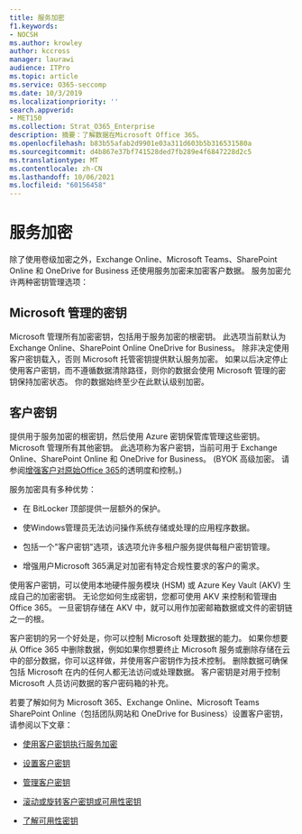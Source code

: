 ```yaml
---
title: 服务加密
f1.keywords:
- NOCSH
ms.author: krowley
author: kccross
manager: laurawi
audience: ITPro
ms.topic: article
ms.service: O365-seccomp
ms.date: 10/3/2019
ms.localizationpriority: ''
search.appverid:
- MET150
ms.collection: Strat_O365_Enterprise
description: 摘要：了解数据在Microsoft Office 365。
ms.openlocfilehash: b83b55afab2d9901e03a311d603b5b316531580a
ms.sourcegitcommit: d4b867e37bf741528ded7fb289e4f6847228d2c5
ms.translationtype: MT
ms.contentlocale: zh-CN
ms.lasthandoff: 10/06/2021
ms.locfileid: "60156458"
---
```

# <a name="service-encryption"></a>服务加密

除了使用卷级加密之外，Exchange Online、Microsoft Teams、SharePoint Online 和 OneDrive for Business 还使用服务加密来加密客户数据。 服务加密允许两种密钥管理选项：

## <a name="microsoft-managed-keys"></a>Microsoft 管理的密钥
Microsoft 管理所有加密密钥，包括用于服务加密的根密钥。 此选项当前默认为 Exchange Online、SharePoint Online OneDrive for Business。 除非决定使用客户密钥载入，否则 Microsoft 托管密钥提供默认服务加密。 如果以后决定停止使用客户密钥，而不遵循数据清除路径，则你的数据会使用 Microsoft 管理的密钥保持加密状态。 你的数据始终至少在此默认级别加密。 

## <a name="customer-key"></a>客户密钥
提供用于服务加密的根密钥，然后使用 Azure 密钥保管库管理这些密钥。 Microsoft 管理所有其他密钥。 此选项称为客户密钥，当前可用于 Exchange Online、SharePoint Online 和 OneDrive for Business。  (BYOK 高级加密。 请参阅[增强客户对原始Office 365](https://blogs.office.com/2015/04/21/enhancing-transparency-and-control-for-office-365-customers/)的透明度和控制。) 

服务加密具有多种优势：

- 在 BitLocker 顶部提供一层额外的保护。

- 使Windows管理员无法访问操作系统存储或处理的应用程序数据。

- 包括一个"客户密钥"选项，该选项允许多租户服务提供每租户密钥管理。

- 增强用户Microsoft 365满足对加密有特定合规性要求的客户的需求。

使用客户密钥，可以使用本地硬件服务模块 (HSM) 或 Azure Key Vault (AKV) 生成自己的加密密钥。 无论您如何生成密钥，您都可使用 AKV 来控制和管理由 Office 365。 一旦密钥存储在 AKV 中，就可以用作加密邮箱数据或文件的密钥链之一的根。

客户密钥的另一个好处是，你可以控制 Microsoft 处理数据的能力。 如果你想要从 Office 365 中删除数据，例如如果你想要终止 Microsoft 服务或删除存储在云中的部分数据，你可以这样做，并使用客户密钥作为技术控制。 删除数据可确保包括 Microsoft 在内的任何人都无法访问或处理数据。 客户密钥是对用于控制 Microsoft 人员访问数据的客户密码箱的补充。

若要了解如何为 Microsoft 365、Exchange Online、Microsoft Teams SharePoint Online（包括团队网站和 OneDrive for Business）设置客户密钥，请参阅以下文章：

- [使用客户密钥执行服务加密](customer-key-overview.md)

- [设置客户密钥](customer-key-set-up.md)

- [管理客户密钥](customer-key-manage.md)

- [滚动或旋转客户密钥或可用性密钥](customer-key-availability-key-roll.md)

- [了解可用性密钥](customer-key-availability-key-understand.md)
